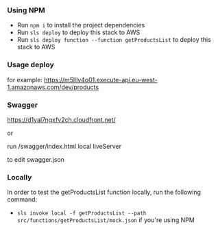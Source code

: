 ### Using NPM

- Run `npm i` to install the project dependencies
- Run `sls deploy` to deploy this stack to AWS
- Run `sls deploy function --function getProductsList` to deploy this stack to AWS

### Usage deploy 

for example:
https://m5lllv4o01.execute-api.eu-west-1.amazonaws.com/dev/products

### Swagger

https://d1yal7ngxfv2ch.cloudfront.net/

or 

run /swagger/index.html  local liveServer

to edit swagger.json

### Locally

In order to test the getProductsList function locally, run the following command:

- `sls invoke local -f getProductsList --path src/functions/getProductsList/mock.json` if you're using NPM


